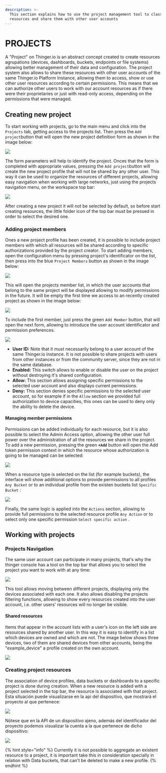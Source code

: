 ```yaml
---
description: >-
  This section explains how to use the project management tool to classify
  resources and share them with other user accounts
---
```


# PROJECTS

A "Project" on Thinger.io is an abstract concept created to create resources agrupations \(devices, dashboards, buckets, endpoints or file systems\) allowing better management of their data and configuration. The project system also allows to share these resources with other user accounts of the same Thinger.io Platform Instance, allowing them to access, show or use other user resources according to certain permissions. This means that we can authorize other users to work with our account resources as if there were their proprietaries or just with read-only access, depending on the permissions that were managed.  

## Creating new project

To start working with projects, go to the main menu and click into the `Projects` tab, getting access to the projects list. Then press the `Add project`button that will open the new project definition form as shown in the image below:

![](../.gitbook/assets/image%20%28180%29.png)

The form parameters will help to identify the project. Onces that the form is completed with appropriate values, pressing the `Add project`button will create the new project profile that will not be shared by any other user. This way it can be used to organize the resources of different projects, allowing easy navigation when working with large networks, just using the projects navigation menu, on the workspace top bar:

![](../.gitbook/assets/image%20%28164%29.png)

After creating a new project it will not be selected by default, so before start creating resources, the little folder icon of the top bar must be pressed in order to select the desired one.

### Adding project members

Ones a new project profile has been created, it is possible to include project members with which all resources will be shared according to specific authorizations provided by the project creator. To start adding members, open the configuration menu by pressing project's identificator on the list, then press into the blue `Project Members` button as shown in the image below:

![](../.gitbook/assets/image%20%28122%29.png)

This will open the projects member list, in which the user accounts that belong to the same project will be displayed allowing to modify permissions in the future. It will be empty the first time we access to an recently created project as shown in the image below:

![](../.gitbook/assets/image%20%2850%29.png)

To include the first member, just press the green `Add Member` button, that will open the next form, allowing to introduce the user account identificator and permission preferences. 

![](../.gitbook/assets/image%20%2820%29.png)

* **User ID:** Note that it must necessarily belong to a user account of the same Thinger.io instance. It is not possible to share projects with users from other instances or from the community server, since they are not in the same database.
* **Enabled:** This switch allows to enable or disable the user on the project without destroying it's shared configuration. 
* **Allow:** This section allows assigning specific permissions to the selected user account and also displays current permissions. 
* **Deny:** This section denies specific permissions to the selected user account, so for example if in the `Allow` section we provided full authorization to device capacities, this ones can be used to deny only the ability to delete the device.

#### Managing member permissions 

Permissions can be added individually for each resource, but it is also possible to select the Admin Access option, allowing the other user full power over the administration of all the resources we share in the project. To add a new permission, pressing the green **`+Add`** button will open the Add token permission context in which the resource whose authorization is going to be managed can be selected:

![](../.gitbook/assets/image%20%28231%29.png)

When a resource type is selected on the list \(for example buckets\), the interface will show additional options to provide permissions to  all profiles `Any Bucket` or to an individual profile from the existen buckets list `Specific Bucket` : 

![](../.gitbook/assets/image%20%2855%29.png)

Finally, the same logic is applied into the `Actions` section, allowing to provide full permissions to the selected resource profile `Any Action` or to select only one specific permission `Select specific action` .

## Working with projects

### Projects Navigation 

The same user account can participate in many projects, that's why the thinger console has a tool on the top bar that allows you to select the project you want to work with at any time:

![](../.gitbook/assets/image%20%28219%29.png)

This tool allows moving between different projects, displaying only the devices associated with each one. It also allows disabling the projects filtering functions, allowing to show every resources created into the user account, i.e. other users' resources will no longer be visible.

#### Shared resources

Items that appear in the account lists with a user's icon on the left side are resources shared by another user. In this way it is easy to identify in a list which devices are owned and which are not. The image below shows three devices, two of them are shared devices from other accounts, being the "example\_device"  a profile created on the own account. 

![](../.gitbook/assets/image%20%2879%29.png)

### Creating project resources 

The association of device profiles, data buckets or dashboards to a specific project is done during creation. When a new resource is added with a project selected in the top bar, the resource is associated with that project. Esta situación puede visualizarse en la api del dispositivo, que mostrará el proyecto al que pertenece:

![](../.gitbook/assets/image%20%28118%29.png)

Nótese que en la API de un dispositivo ajeno, además del identificador del proyecto podemos visualizar la cuenta a la que pertenece de dicho dispositivo:

![](../.gitbook/assets/image%20%2897%29.png)

{% hint style="info" %}
Currently it is not possible to aggregate an existent resource to a project, it is important take this in consideration specially in relation with Data buckets, that can't be deleted to make a new profile.
{% endhint %}


